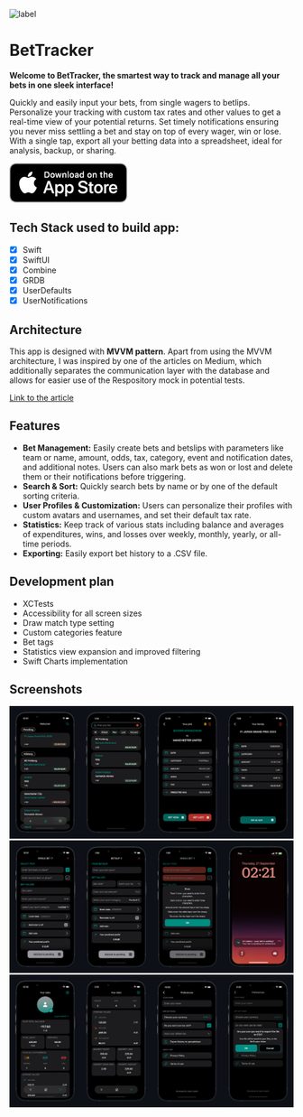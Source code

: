 ![label](https://i.imgur.com/NGgeCSY.png)

# BetTracker

**Welcome to BetTracker, the smartest way to track and manage all your bets in one sleek interface!**

Quickly and easily input your bets, from single wagers to betlips. Personalize your tracking with custom tax rates and other values to get a real-time view of your potential returns. Set timely notifications ensuring you never miss settling a bet and stay on top of every wager, win or lose. With a single tap, export all your betting data into a spreadsheet, ideal for analysis, backup, or sharing.

[![BetTrackerAppStore](https://github.com/adamzapior/BetTracker/blob/main/README%20Resources/appstore-badge.png?raw=true)](https://apps.apple.com/pl/app/bettracker-bets-analyzer/id6467141981) 

## Tech Stack used to build app:
- [x] Swift
- [x] SwiftUI
- [x] Combine
- [x] GRDB
- [x] UserDefaults
- [x] UserNotifications

## Architecture

This app is designed with <b>MVVM pattern</b>. Apart from using the MVVM architecture, I was inspired by one of the articles on Medium, which additionally separates the communication layer with the database and allows for easier use of the Respository mock in potential tests.

[Link to the article](https://medium.com/macoclock/swiftui-mvvm-clean-architecture-e976ad3577b5)

## Features

- **Bet Management:** Easily create bets and betslips with parameters like team or name, amount, odds, tax, category, event and notification dates, and additional notes. Users can also mark bets as won or lost and delete them or their notifications before triggering.
- **Search & Sort:** Quickly search bets by name or by one of the default sorting criteria.
- **User Profiles & Customization:** Users can personalize their profiles with custom avatars and usernames, and set their default tax rate.
- **Statistics:** Keep track of various stats including balance and averages of expenditures, wins, and losses over weekly, monthly, yearly, or all-time periods.
- **Exporting:** Easily export bet history to a .CSV file.

## Development plan

- XCTests
- Accessibility for all screen sizes
- Draw match type setting
- Custom categories feature
- Bet tags
- Statistics view expansion and improved filtering
- Swift Charts implementation

## Screenshots

![BetTracker](https://github.com/adamzapior/BetTracker/blob/main/README%20Resources/screenshots1.png?raw=true)
![BetTracker](https://github.com/adamzapior/BetTracker/blob/main/README%20Resources/screenshots2.png?raw=true)
![BetTracker](https://github.com/adamzapior/BetTracker/blob/main/README%20Resources/screenshots3.png?raw=true)
